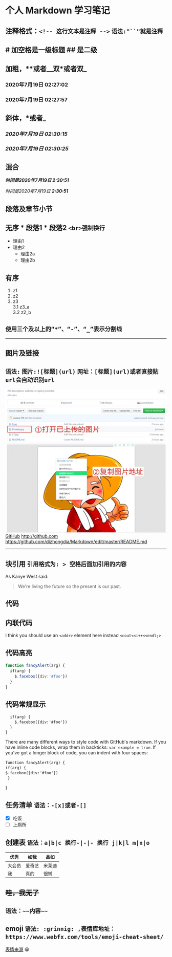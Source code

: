 # 个人 Markdown 学习笔记
## 注释格式：`<!-- 这行文本是注释 -->` `语法:"``"就是注释`
## # 加空格是一级标题 ## 是二级
## 加粗，**或者__双*或者双_ 
### **2020年7月19日 02:27:02**
### __2020年7月19日 02:27:57__
## 斜体，*或者_
### *2020年7月19日 02:30:15*
### *2020年7月19日 02:30:25*
## 混合
 _**时间是2020年7月19日 2:30:51**_
 
_时间是2020年7月19日 **2:30:51**_
## 段落及章节小节
## 无序 * 段落1 * 段落2    `<br>强制换行`
* 理由1
* 理由2
  * 理由2a
  * 理由2b
## 有序
1. z1
1. z2
1. z3 <br>
  3.1 z3_a <br> 
  3.2 z2_b
## `使用三个及以上的“*”、“-”、“_”表示分割线`
***

## 图片及链接 
## `语法:`  `图片:![标题](url)`   `网址：[标题](url)或者直接贴url会自动识别url`
![测试图片](https://raw.githubusercontent.com/youyou-579/123/master/2.8.jpg)
[GitHub](http://github.com)
http://github.com 
https://github.com/dizhongdia/Markdown/edit/master/README.md 
___
## 块引用 `引用格式为: > 空格后面加引用的内容`
As Kanye West said:
> We're living the future so
> the present is our past.


## 代码
## 内联代码 
I think you should use an
`<addr>` element here instead
`<cout<<i++<<endl;>`
## 代码高亮 
```javascript
function fancyAlert(arg) {
  if(arg) {
    $.facebox({div:'#foo'})
  }
}
```
## 代码常规显示
```function fancyAlert(arg) {
  if(arg) {
    $.facebox({div:'#foo'})
  }
}
```
There are many different ways to style code with GitHub's markdown. If you have inline code blocks, wrap them in backticks: `var example = true`.  If you've got a longer block of code, you can indent with four spaces:

    function fancyAlert(arg) {
    if(arg) {
    $.facebox({div:'#foo'})
     }
  }
    
    
## 任务清单 `语法：-[x]或者-[]`
- [x] 吃饭
- [ ] 上厕所
## 创建表 `语法：a|b|c 换行-|-|- 换行 j|k|l m|n|o`
优秀|如我|品如
-|-|-
大会员|爱奇艺|米莱迪
我|真的|很懒

## ~~哇，我无了~~
## `语法：~~内容~~`
## emoji  `语法: :grinnig: ,表情库地址：https://www.webfx.com/tools/emoji-cheat-sheet/ `
[表情来源](https://www.webfx.com/tools/emoji-cheat-sheet/)
:grinning:

